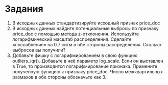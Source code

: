 # Задания
1. В исходных данных стандартизируйте исходный признак price_doc
2. В исходных данных найдите потенциальные выбросы по признаку price_doc с помощью метода z-отклонения. Используйте логарифмический масштаб распределения. Сделайте «послабление» на 0.7 сигм в обе стороны распределения. Сколько выбросов вы получили?
3. Добавьте фишку с логарифмированием в свою функцию outliers_iqr(). Добавьте в неё параметр log_scale. Если он выставлен в True, то производится логарифмирование признака. Примените полученную функцию к признаку price_doc. Число межквартильных размахов в обе стороны обозначьте как 3.
